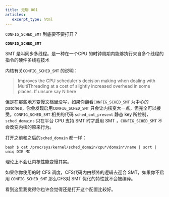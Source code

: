 ```yaml
---
title: 无聊 001
articles:
   excerpt_type: html
---
```

`CONFIG_SCHED_SMT` 到底要不要打开？
<!--more-->
**`CONFIG_SCHED_SMT`**

SMT 是叫同步多线程。是一种在一个CPU
的时钟周期内能够执行来自多个线程的指令的硬件多线程技术

内核有关`CONFIG_SCHED_SMT` 的说明：

> Improves the CPU scheduler's decision making when dealing with MultiThreading
> at a cost of slightly increased overhead in some places. If unsure say N here
>

但是在那些地方变慢文档里没写，如果你翻看`CONFIG_SCHED_SMT` 为中心的
patches，你会发现启用`CONFIG_SCHED_SMT`
只会让内核变大一点，但完全可以接受。`CONFIG_SCHED_SMT` 相关的代码
`sched_smt_present` 静态 key 所控制，`sched_domains` 只在平台 CPU 支持 SMT
时才启用 SMT ，`CONFIG_SCHED_SMT`  不会改变内核的原来行为。

打开之前和之后的`sched_domain` 都一样：

``bash
$ cat /proc/sys/kernel/sched_domain/cpu*/domain*/name | sort | uniq
DIE
MC
``

理论上不会让内核性能变慢其实。

如果你你使用的时 CFS 调度，CFS代码内由额外的逻辑去迎合 SMT，如果你不启用
`CONFIG_SCHED_SMT` 那么CFS对 SMT 优化的特性就不会被编译。

看到这里我觉得你也许会觉得还是打开这个配置比较好。

